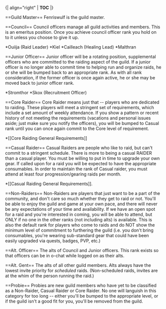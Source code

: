 {| align="right"
  | __TOC__
  |}

==Guild Master==
Fenriswulf is the guild master.

==Council==
Council officers manage all guild activities and members. This is an emeritus position. Once you achieve council officer rank you hold on to it unless you choose to give it up.

*Ouiija (Raid Leader)
*Kiel
*Cailleach (Healing Lead)
*Malthran

==Junior Officer==
Junior officer will be a rotating position, supplemental officers who are committed to the raiding aspect of the guild. If a junior officer is no longer able to commit time to helping run and organize raids, he or she will be bumped back to an appropriate rank. As with all rank consideration, if the former officer is once again active, he or she may be moved back to junior officer rank.

*Stromthor
*Skox (Recruitment Officer)

==Core Raider==
Core Raider means just that -- players who are dedicated to raiding. These players will meet a stringent set of requirements, which include a set amount of weekly attendance. If you show a pattern or recent history of not meeting the requirements (vacations and personal issues aside; just make sure you notify the officers), you will be bumped to Casual rank until you can once again commit to the Core level of requirement.

*[[Core Raiding General Requirements]]

==Casual Raider==
Casual Raiders are people who like to raid, but can't commit to a stringent schedule. There is more to being a casual RAIDER than a casual player. You must be willing to put in time to upgrade your own gear. If called upon for a raid you will be expected to have the appropriate consumables. In order to maintain the rank of Casual raider, you must attend at least four progression/gearing raids per month.

*[[Casual Raiding General Requirements]].

==Non-Raiders==
Non-Raiders are players that just want to be a part of the community, and don't care so much whether they get to raid or not. You'll be able to enjoy the guild and game at your own pace, and there will never be any expectations of your time and availability. If we have an open spot for a raid and you're interested in coming, you will be able to attend, but ONLY if no one in the other ranks (not including alts) is available. This is also the default rank for players who come to raids and do NOT show the minimum level of commitment to furthering the guild (i.e. you don't bring consumables, you're wearing sub-standard gear that could have been easily upgraded via quests, badges, PVP, etc.)


==Alt. Officer==
The alts of Council and Junior officers. This rank exists so that officers can be in o-chat while logged on as their alts.


==Alt. Gent==
The alts of all other guild members. Alts always have the lowest invite priority for *scheduled* raids. (Non-scheduled raids, invites are at the whim of the person running the raid.)


==Probie==
Probies are new guild members who have yet to be classified as a Non-Raider, Casual Raider or Core Raider. No one will languish in this category for too long -- either you'll be bumped to the appropriate level, or if the guild isn't a good fit for you, you'll be removed from the guild.